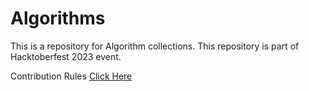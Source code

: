 # Algorithms
This is a repository for Algorithm collections. This repository is part of Hacktoberfest 2023 event. 

Contribution Rules [Click Here](./CONTRIBUTING.md)
